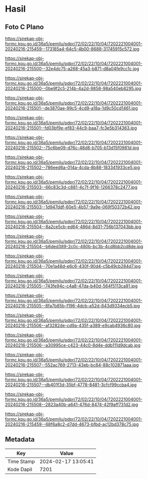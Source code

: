 # Hasil

## Foto C Plano

https://sirekap-obj-formc.kpu.go.id/36a5/pemilu/pdpr/72/02/22/10/04/7202221004001-20240216-215459--173185a4-64c5-4b00-8688-31745915c572.jpg

https://sirekap-obj-formc.kpu.go.id/36a5/pemilu/pdpr/72/02/22/10/04/7202221004001-20240216-215500--32e4dc75-a268-45a3-b871-d8a04fe9cc1c.jpg

https://sirekap-obj-formc.kpu.go.id/36a5/pemilu/pdpr/72/02/22/10/04/7202221004001-20240216-215500--0be9f2c5-214b-4a2d-9858-98a540eb8295.jpg

https://sirekap-obj-formc.kpu.go.id/36a5/pemilu/pdpr/72/02/22/10/04/7202221004001-20240216-215501--de3870ae-99c5-4cd9-a18a-1d9c50cd1461.jpg

https://sirekap-obj-formc.kpu.go.id/36a5/pemilu/pdpr/72/02/22/10/04/7202221004001-20240216-215501--fd03bf9e-ef83-44c9-baa7-fc3e5b314363.jpg

https://sirekap-obj-formc.kpu.go.id/36a5/pemilu/pdpr/72/02/22/10/04/7202221004001-20240216-215502--75c6be09-d76c-48d8-b705-b13d15f0981d.jpg

https://sirekap-obj-formc.kpu.go.id/36a5/pemilu/pdpr/72/02/22/10/04/7202221004001-20240216-215502--786eed6a-014a-4cda-8b88-183341933ce5.jpg

https://sirekap-obj-formc.kpu.go.id/36a5/pemilu/pdpr/72/02/22/10/04/7202221004001-20240216-215503--66c83c3d-c881-4c7f-9f16-1266378c2477.jpg

https://sirekap-obj-formc.kpu.go.id/36a5/pemilu/pdpr/72/02/22/10/04/7202221004001-20240216-215503--1d947ddf-60e5-4b57-9a9e-069f50372b42.jpg

https://sirekap-obj-formc.kpu.go.id/36a5/pemilu/pdpr/72/02/22/10/04/7202221004001-20240216-215504--8a2ce5cb-ed64-486d-8d31-756b137043bb.jpg

https://sirekap-obj-formc.kpu.go.id/36a5/pemilu/pdpr/72/02/22/10/04/7202221004001-20240216-215504--b6ded389-2c0c-480b-bc3b-4cd8bb2cd8de.jpg

https://sirekap-obj-formc.kpu.go.id/36a5/pemilu/pdpr/72/02/22/10/04/7202221004001-20240216-215504--70e1a48d-e6c6-430f-90d4-c5b49cb284d7.jpg

https://sirekap-obj-formc.kpu.go.id/36a5/pemilu/pdpr/72/02/22/10/04/7202221004001-20240216-215505--743fe94c-c4a8-47da-b40d-564f5113ca91.jpg

https://sirekap-obj-formc.kpu.go.id/36a5/pemilu/pdpr/72/02/22/10/04/7202221004001-20240216-215505--8fa7b85b-f196-4dcb-a52d-843d9334ecb5.jpg

https://sirekap-obj-formc.kpu.go.id/36a5/pemilu/pdpr/72/02/22/10/04/7202221004001-20240216-215506--af3282de-cd9a-435f-a389-e9cab4936c80.jpg

https://sirekap-obj-formc.kpu.go.id/36a5/pemilu/pdpr/72/02/22/10/04/7202221004001-20240216-215506--a30995ce-c423-44c0-8d4e-ddb111d9dcab.jpg

https://sirekap-obj-formc.kpu.go.id/36a5/pemilu/pdpr/72/02/22/10/04/7202221004001-20240216-215507--552ac769-2713-43eb-bc84-88c102871aaa.jpg

https://sirekap-obj-formc.kpu.go.id/36a5/pemilu/pdpr/72/02/22/10/04/7202221004001-20240216-215507--db401f3d-35bf-4778-8481-3cfcf99ccba4.jpg

https://sirekap-obj-formc.kpu.go.id/36a5/pemilu/pdpr/72/02/22/10/04/7202221004001-20240216-215508--2823a40b-a641-476d-8474-42f9aff731d2.jpg

https://sirekap-obj-formc.kpu.go.id/36a5/pemilu/pdpr/72/02/22/10/04/7202221004001-20240216-215459--68f6a8c2-d7dd-4673-bfbd-ac12bd378c75.jpg


## Metadata

| Key        | Value               |
| ---------- | ------------------- |
| Time Stamp | 2024-02-17 13:05:41 |
| Kode Dapil | 7201                |



